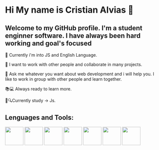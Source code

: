 # Hi My name is Cristian Alvias 👋


## Welcome to my GitHub profile. I'm a student enginner software. I have always been hard working and goal's focused

🌱 Currently i'm into JS and English Language.

👯 I want to work with other people and collaborate in many projects.

💬 Ask me whatever you want about web development and i will help you. I like to work in group with other people and learn together.

📚💻 Always ready to learn more.

💛🔍Currently study -> Js.


## Lenguages and Tools:
<a href="https://developer.mozilla.org/en-US/docs/Web/HTML"><img src="https://upload.wikimedia.org/wikipedia/commons/thumb/6/61/HTML5_logo_and_wordmark.svg/200px-HTML5_logo_and_wordmark.svg.png" width="60"></a>
<a href="https://developer.mozilla.org/en-US/docs/Web/CSS"><img src="https://blastcoding.com/wp-content/uploads/2018/10/CSS3.png" width="60"></a>
<a href="https://www.javascript.com/"><img src="https://i.imgur.com/IgwKCEI.png" width="60"></a>
<a href="https://sass-lang.com/"><img src="https://cdn3.iconfinder.com/data/icons/logos-and-brands-adobe/512/288_Sass-128.png" width="60"></a>
<a href="https://simple.wikipedia.org/wiki/C_(programming_language)"><img src="https://upload.wikimedia.org/wikipedia/commons/thumb/1/18/C_Programming_Language.svg/1200px-C_Programming_Language.svg.png" width="60"></a>
<a href="https://www.java.com/en/"><img src="https://www.megaleechers.com/storage/Java-Runtime-Environment-Icon.png" width="60"></a>
<a href="https://visualstudio.microsoft.com/downloads/"><img src="https://upload.wikimedia.org/wikipedia/commons/thumb/5/59/Visual_Studio_Icon_2019.svg/1200px-Visual_Studio_Icon_2019.svg.png" width="60"></a>

